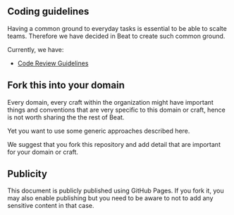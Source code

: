 ## Coding guidelines

Having a common ground to everyday tasks is essential to be able to scalte teams. Therefore we have decided in Beat to create such common ground. 

Currently, we have:
* [Code Review Guidelines](review/index.md)

## Fork this into your domain

Every domain, every craft within the organization might have important things and conventions that are very specific to this domain or craft, hence is not worth sharing the the rest of Beat.

Yet you want to use some generic approaches described here.

We suggest that you fork this repository and add detail that are important for your domain or craft.

## Publicity

This document is publicly published using GitHub Pages. If you fork it, you may also enable publishing but you need to be aware to not to add any sensitive content in that case.
